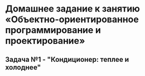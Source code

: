 # Домашнее задание к занятию «Объектно-ориентированное программирование и проектирование»

## Задача №1 - "Кондиционер: теплее и холоднее"

